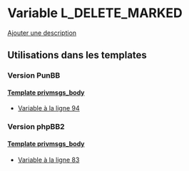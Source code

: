 # Variable L_DELETE_MARKED
[Ajouter une description](https://fa-tvars.appspot.com/var/L_DELETE_MARKED)

## Utilisations dans les templates

### Version PunBB

#### [Template privmsgs_body](punbb/privmsgs_body.md)
* [Variable &agrave; la ligne 94](../punbb/privmsgs_body.tpl#L94)

### Version phpBB2

#### [Template privmsgs_body](subsilver/privmsgs_body.md)
* [Variable &agrave; la ligne 83](../subsilver/privmsgs_body.tpl#L83)